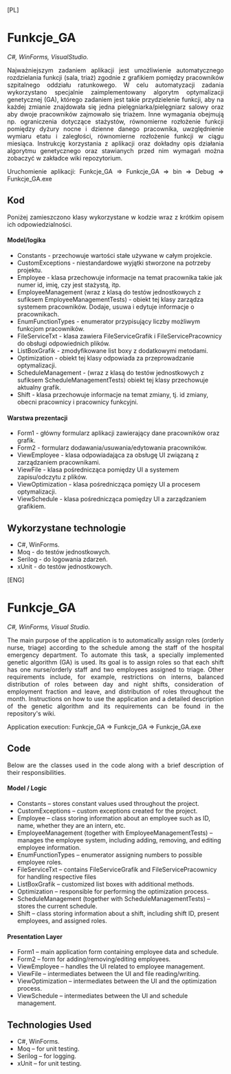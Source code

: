 [PL]
# Funkcje_GA
<i>C#, WinForms, VisualStudio.</i>
<p align="justify"> Najważniejszym zadaniem aplikacji jest umożliwienie automatycznego rozdzielania funkcji (sala, triaż) zgodnie z grafikiem pomiędzy pracowników szpitalnego oddziału ratunkowego. W celu automatyzacji zadania wykorzystano specjalnie zaimplementowany algorytm optymalizacji genetycznej (GA), którego zadaniem jest takie przydzielenie funkcji, aby na każdej zmianie znajdowała się jedna pielęgniarka/pielęgniarz salowy oraz aby dwoje pracowników zajmowało się triażem. Inne wymagania obejmują np. ograniczenia dotyczące stażystów, równomierne rozłożenie funkcji pomiędzy dyżury nocne i dzienne danego pracownika, uwzględnienie wymiaru etatu i zaległości, równomierne rozłożenie funkcji w ciągu miesiąca. Instrukcję korzystania z aplikacji oraz dokładny opis działania algorytmu genetycznego oraz stawianych przed nim wymagań można zobaczyć w zakładce wiki repozytorium.</p>

<p align="justify">Uruchomienie aplikacji: Funkcje_GA => Funkcje_GA => bin => Debug => Funkcje_GA.exe</p>
 
## Kod

<p align="justify">Poniżej zamieszczono klasy wykorzystane w kodzie wraz z krótkim opisem ich odpowiedzialności.</p>

#### Model/logika

* Constants - przechowuje wartości stałe używane w całym projekcie.
* CustomExceptions - niestandardowe wyjątki stworzone na potrzeby projektu.
* Employee - klasa przechowuje informacje na temat pracownika takie jak numer id, imię, czy jest stażystą, itp.
* EmployeeManagement (wraz z klasą do testów jednostkowych z sufiksem EmployeeManagementTests) - obiekt tej klasy zarządza systemem pracowników. Dodaje, usuwa i edytuje informacje o pracownikach.
* EnumFunctionTypes - enumerator przypisujący liczby możliwym funkcjom pracowników.
* FileServiceTxt - klasa zawiera FileServiceGrafik i FileServicePracownicy do obsługi odpowiednich plików.
* ListBoxGrafik - zmodyfikowane list boxy z dodatkowymi metodami.
* Optimization - obiekt tej klasy odpowiada za przeprowadzanie optymalizacji.
* ScheduleManagement - (wraz z klasą do testów jednostkowych z sufiksem ScheduleManagementTests) obiekt tej klasy przechowuje aktualny grafik.
* Shift - klasa przechowuje informacje na temat zmiany, tj. id zmiany, obecni pracownicy i pracownicy funkcyjni.

#### Warstwa prezentacji

*  Form1 - główny formularz aplikacji zawierający dane pracowników oraz grafik.
*  Form2 - formularz dodawania/usuwania/edytowania pracowników.
*  ViewEmployee - klasa odpowiadająca za obsługę UI związaną z zarządzaniem pracownikami.
*  ViewFile - klasa pośrednicząca pomiędzy UI a systemem zapisu/odczytu z plików.
*  ViewOptimization - klasa pośrednicząca pomięzy UI a procesem optymalizacji.
*  ViewSchedule - klasa pośrednicząca pomiędzy UI a zarządzaniem grafikiem.

## Wykorzystane technologie

* C#, WinForms.
* Moq - do testów jednostkowych.
* Serilog - do logowania zdarzeń.
* xUnit - do testów jednostkowych.

[ENG]<br>
# Funkcje_GA

<i>C#, WinForms, Visual Studio.</i>

<p align="justify"> The main purpose of the application is to automatically assign roles (orderly nurse, triage) according to the schedule among the staff of the hospital emergency department. To automate this task, a specially implemented genetic algorithm (GA) is used. Its goal is to assign roles so that each shift has one nurse/orderly staff and two employees assigned to triage. Other requirements include, for example, restrictions on interns, balanced distribution of roles between day and night shifts, consideration of employment fraction and leave, and distribution of roles throughout the month. Instructions on how to use the application and a detailed description of the genetic algorithm and its requirements can be found in the repository's wiki. </p> 

<p align="justify"> Application execution: Funkcje_GA => Funkcje_GA => Funkcje_GA.exe </p>

## Code

<p align="justify"> Below are the classes used in the code along with a brief description of their responsibilities. </p>

#### Model / Logic

* Constants – stores constant values used throughout the project.
* CustomExceptions – custom exceptions created for the project.
* Employee – class storing information about an employee such as ID, name, whether they are an intern, etc.
* EmployeeManagement (together with EmployeeManagementTests) – manages the employee system, including adding, removing, and editing employee information.
* EnumFunctionTypes – enumerator assigning numbers to possible employee roles.
* FileServiceTxt – contains FileServiceGrafik and FileServicePracownicy for handling respective files
* ListBoxGrafik – customized list boxes with additional methods.
* Optimization – responsible for performing the optimization process.
* ScheduleManagement (together with ScheduleManagementTests) – stores the current schedule.
* Shift – class storing information about a shift, including shift ID, present employees, and assigned roles.

#### Presentation Layer

* Form1 – main application form containing employee data and schedule.
* Form2 – form for adding/removing/editing employees.
* ViewEmployee – handles the UI related to employee management.
* ViewFile – intermediates between the UI and file reading/writing.
* ViewOptimization – intermediates between the UI and the optimization process.
* ViewSchedule – intermediates between the UI and schedule management.

## Technologies Used

* C#, WinForms.
* Moq – for unit testing.
* Serilog – for logging.
* xUnit – for unit testing.
